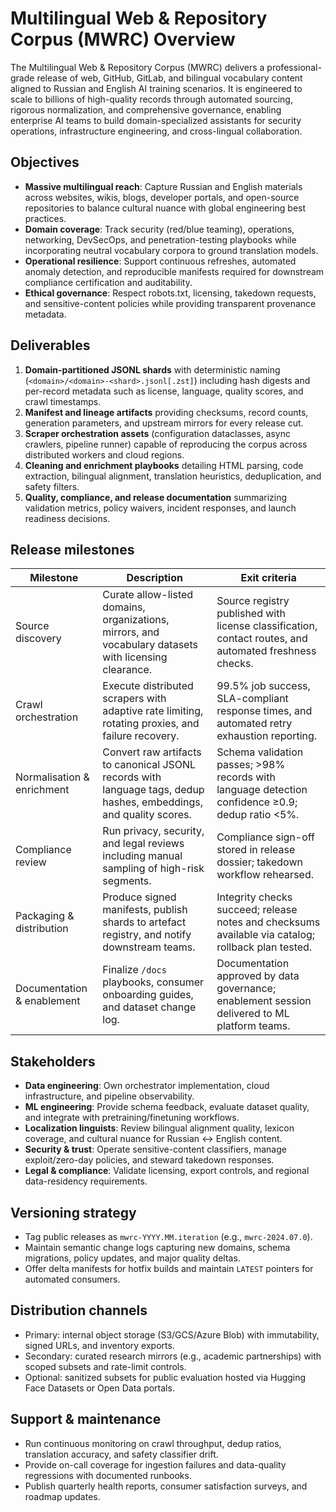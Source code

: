 # Multilingual Web & Repository Corpus (MWRC) Overview

The Multilingual Web & Repository Corpus (MWRC) delivers a professional-grade release of web, GitHub, GitLab, and bilingual vocabulary content aligned to Russian and English AI training scenarios. It is engineered to scale to billions of high-quality records through automated sourcing, rigorous normalization, and comprehensive governance, enabling enterprise AI teams to build domain-specialized assistants for security operations, infrastructure engineering, and cross-lingual collaboration.

## Objectives

- **Massive multilingual reach**: Capture Russian and English materials across websites, wikis, blogs, developer portals, and open-source repositories to balance cultural nuance with global engineering best practices.
- **Domain coverage**: Track security (red/blue teaming), operations, networking, DevSecOps, and penetration-testing playbooks while incorporating neutral vocabulary corpora to ground translation models.
- **Operational resilience**: Support continuous refreshes, automated anomaly detection, and reproducible manifests required for downstream compliance certification and auditability.
- **Ethical governance**: Respect robots.txt, licensing, takedown requests, and sensitive-content policies while providing transparent provenance metadata.

## Deliverables

1. **Domain-partitioned JSONL shards** with deterministic naming (`<domain>/<domain>-<shard>.jsonl[.zst]`) including hash digests and per-record metadata such as license, language, quality scores, and crawl timestamps.
2. **Manifest and lineage artifacts** providing checksums, record counts, generation parameters, and upstream mirrors for every release cut.
3. **Scraper orchestration assets** (configuration dataclasses, async crawlers, pipeline runner) capable of reproducing the corpus across distributed workers and cloud regions.
4. **Cleaning and enrichment playbooks** detailing HTML parsing, code extraction, bilingual alignment, translation heuristics, deduplication, and safety filters.
5. **Quality, compliance, and release documentation** summarizing validation metrics, policy waivers, incident responses, and launch readiness decisions.

## Release milestones

| Milestone | Description | Exit criteria |
|-----------|-------------|---------------|
| Source discovery | Curate allow-listed domains, organizations, mirrors, and vocabulary datasets with licensing clearance. | Source registry published with license classification, contact routes, and automated freshness checks. |
| Crawl orchestration | Execute distributed scrapers with adaptive rate limiting, rotating proxies, and failure recovery. | 99.5% job success, SLA-compliant response times, and automated retry exhaustion reporting. |
| Normalisation & enrichment | Convert raw artifacts to canonical JSONL records with language tags, dedup hashes, embeddings, and quality scores. | Schema validation passes; >98% records with language detection confidence ≥0.9; dedup ratio <5%. |
| Compliance review | Run privacy, security, and legal reviews including manual sampling of high-risk segments. | Compliance sign-off stored in release dossier; takedown workflow rehearsed. |
| Packaging & distribution | Produce signed manifests, publish shards to artefact registry, and notify downstream teams. | Integrity checks succeed; release notes and checksums available via catalog; rollback plan tested. |
| Documentation & enablement | Finalize `/docs` playbooks, consumer onboarding guides, and dataset change log. | Documentation approved by data governance; enablement session delivered to ML platform teams. |

## Stakeholders

- **Data engineering**: Own orchestrator implementation, cloud infrastructure, and pipeline observability.
- **ML engineering**: Provide schema feedback, evaluate dataset quality, and integrate with pretraining/finetuning workflows.
- **Localization linguists**: Review bilingual alignment quality, lexicon coverage, and cultural nuance for Russian ↔ English content.
- **Security & trust**: Operate sensitive-content classifiers, manage exploit/zero-day policies, and steward takedown responses.
- **Legal & compliance**: Validate licensing, export controls, and regional data-residency requirements.

## Versioning strategy

- Tag public releases as `mwrc-YYYY.MM.iteration` (e.g., `mwrc-2024.07.0`).
- Maintain semantic change logs capturing new domains, schema migrations, policy updates, and major quality deltas.
- Offer delta manifests for hotfix builds and maintain `LATEST` pointers for automated consumers.

## Distribution channels

- Primary: internal object storage (S3/GCS/Azure Blob) with immutability, signed URLs, and inventory exports.
- Secondary: curated research mirrors (e.g., academic partnerships) with scoped subsets and rate-limit controls.
- Optional: sanitized subsets for public evaluation hosted via Hugging Face Datasets or Open Data portals.

## Support & maintenance

- Run continuous monitoring on crawl throughput, dedup ratios, translation accuracy, and safety classifier drift.
- Provide on-call coverage for ingestion failures and data-quality regressions with documented runbooks.
- Publish quarterly health reports, consumer satisfaction surveys, and roadmap updates.
